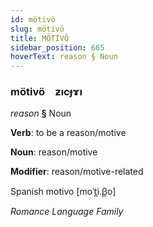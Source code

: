 ```yaml
---
id: mötivö
slug: mötivö
title: MÖTİVÖ
sidebar_position: 665
hoverText: reason § Noun
---
```


### mötivö&emsp;<span kind="abugida">ƶıcɟɤı</span>

*reason* **§** Noun

**Verb**: to be a reason/motive

**Noun**: reason/motive

**Modifier**: reason/motive-related

Spanish motivo [moˈt̪i.β̞o]

*Romance Language Family*